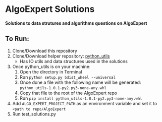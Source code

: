 # AlgoExpert Solutions

#### Solutions to data strutures and algorithms questions on AlgoExpert

## To Run:
1. Clone/Download this repository
2. Clone/Download helper repository: [python_utils](https://github.com/NisargDesai99/python_utils)
   - Has IO utils and data structures used in the solutions
3. Once python_utils is on your machine:
   1. Open the directory in Terminal
   2. Run `python setup.py bdist_wheel --universal`
   3. Once done a file with the following name will be generated: `python_utils-1.0.1-py2.py3-none-any.whl`
   4. Copy that file to the root of the AlgoExpert repo
   5. Run `pip install python_utils-1.0.1-py2.py3-none-any.whl`
4. Add `ALGO_EXPERT_PROJECT_PATH` as an environment variable and set it to `<path to repo/AlgoExpert`
5. Run test_solutions.py
